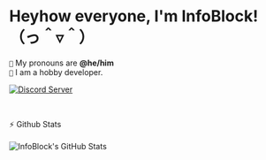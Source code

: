 # **Heyhow everyone, I'm InfoBlock!** （っ＾▿＾）

`💖` My pronouns are **@he/him** <br />
`📜` I am a hobby developer. <br>

[![Discord Server](https://discordapp.com/api/guilds/611886244925931531/widget.png?style=banner2)](https://discord.gg/zWFW6yg)

<br>

⚡ Github Stats
<br><br>
<img align="left" alt="InfoBlock's GitHub Stats" src="https://github-readme-stats.vercel.app/api?username=infoblock&count_private=true&show_icons=true&theme=dark" />
